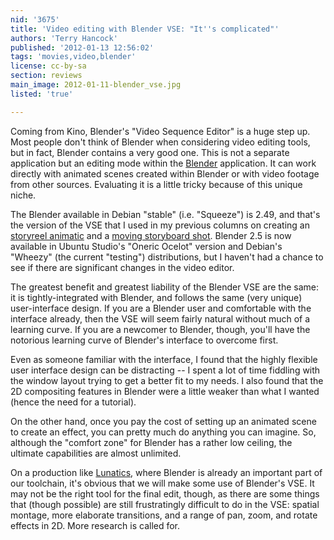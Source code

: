 ```yaml
---
nid: '3675'
title: 'Video editing with Blender VSE: "It''s complicated"'
authors: 'Terry Hancock'
published: '2012-01-13 12:56:02'
tags: 'movies,video,blender'
license: cc-by-sa
section: reviews
main_image: 2012-01-11-blender_vse.jpg
listed: 'true'

---
```

Coming from Kino, Blender's "Video Sequence Editor" is a huge step up. Most people don't think of Blender when considering video editing tools, but in fact, Blender contains a very good one. This is not a separate application but an editing mode within the [Blender](http://www.blender.org) application. It can work directly with animated scenes created within Blender or with video footage from other sources. Evaluating it is a little tricky because of this unique niche.

The Blender available in Debian "stable" (i.e. "Squeeze") is 2.49, and that's the version of the VSE that I used in my previous columns on creating an [storyreel animatic](http://www.freesoftwaremagazine.com/articles/creating_storyboard_animatic_blender) and a [moving storyboard shot](http://www.freesoftwaremagazine.com/articles/creating_moving_story_reel_shot_inkscape_and_blender). Blender 2.5 is now available in Ubuntu Studio's "Oneric Ocelot" version and Debian's "Wheezy" (the current "testing") distributions, but I haven't had a chance to see if there are significant changes in the video editor.

The greatest benefit and greatest liability of the Blender VSE are the same: it is tightly-integrated with Blender, and follows the same (very unique) user-interface design. If you are a Blender user and comfortable with the interface already, then the VSE will seem fairly natural without much of a learning curve. If you are a newcomer to Blender, though, you'll have the notorious learning curve of Blender's interface to overcome first.

Even as someone familiar with the interface, I found that the highly flexible user interface design can be distracting -- I spent a lot of time fiddling with the window layout trying to get a better fit to my needs. I also found that the 2D compositing features in Blender were a little weaker than what I wanted (hence the need for a tutorial). 

On the other hand, once you pay the cost of setting up an animated scene to create an effect, you can pretty much do anything you can imagine. So, although the "comfort zone" for Blender has a rather low ceiling, the ultimate capabilities are almost unlimited.

On a production like [Lunatics](http://lunatics.tv), where Blender is already an important part of our toolchain, it's obvious that we will make some use of Blender's VSE. It may not be the right tool for the final edit, though, as there are some things that (though possible) are still frustratingly difficult to do in the VSE: spatial montage, more elaborate transitions, and a range of pan, zoom, and rotate effects in 2D. More research is called for.